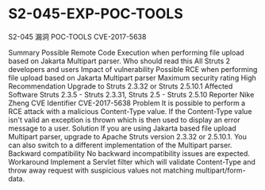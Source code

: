 # S2-045-EXP-POC-TOOLS
S2-045 漏洞 POC-TOOLS 
CVE-2017-5638

Summary
Possible Remote Code Execution when performing file upload based on Jakarta Multipart parser.
Who should read this
All Struts 2 developers and users
Impact of vulnerability
Possible RCE when performing file upload based on Jakarta Multipart parser
Maximum security rating
High
Recommendation
Upgrade to Struts 2.3.32 or Struts 2.5.10.1
Affected Software
Struts 2.3.5 - Struts 2.3.31, Struts 2.5 - Struts 2.5.10
Reporter
Nike Zheng <nike dot zheng at dbappsecurity dot com dot cn>
CVE Identifier
CVE-2017-5638
Problem
It is possible to perform a RCE attack with a malicious Content-Type value. If the Content-Type value isn't valid an exception is thrown which is then used to display an error message to a user.
Solution
If you are using Jakarta based file upload Multipart parser, upgrade to Apache Struts version 2.3.32 or 2.5.10.1. You can also switch to a different implementation of the Multipart parser.
Backward compatibility
No backward incompatibility issues are expected.
Workaround
Implement a Servlet filter which will validate Content-Type and throw away request with suspicious values not matching multipart/form-data.
